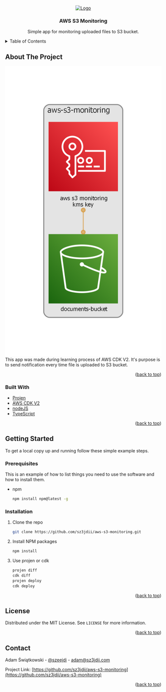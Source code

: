<div id="top"></div>



<!-- PROJECT LOGO -->
<br />
<div align="center">
  <a href="https://github.com/sz3jdii/aws-s3-monitoring">
    <img src="https://ichi.pro/assets/images/max/724/1*bnmfpzoIBkPe3PfuunfIZQ.png" alt="Logo" width="340" height="143">
  </a>

<h3 align="center">AWS S3 Monitoring</h3>

  <p align="center">
    Simple app for monitoring uploaded files to S3 bucket.
    <br />
  </p>
</div>



<!-- TABLE OF CONTENTS -->
<details>
  <summary>Table of Contents</summary>
  <ol>
    <li>
      <a href="#about-the-project">About The Project</a>
      <ul>
        <li><a href="#built-with">Built With</a></li>
      </ul>
    </li>
    <li>
      <a href="#getting-started">Getting Started</a>
      <ul>
        <li><a href="#prerequisites">Prerequisites</a></li>
        <li><a href="#installation">Installation</a></li>
      </ul>
    </li>
    <li><a href="#license">License</a></li>
    <li><a href="#contact">Contact</a></li>
  </ol>
</details>



<!-- ABOUT THE PROJECT -->
## About The Project
<div align="center">
    <img src="diagram.png" alt="diagram">
</div>
This app was made during learning process of AWS CDK V2. It's purpose is to send notification every time file is uploaded to S3 bucket.

<p align="right">(<a href="#top">back to top</a>)</p>



### Built With

* [Projen](https://github.com/projen/projen)
* [AWS CDK V2](https://docs.aws.amazon.com/cdk/v2/guide/home.html)
* [nodeJS](https://nodejs.org/en/)
* [TypeScript](https://www.typescriptlang.org/)

<p align="right">(<a href="#top">back to top</a>)</p>



<!-- GETTING STARTED -->
## Getting Started

To get a local copy up and running follow these simple example steps.

### Prerequisites

This is an example of how to list things you need to use the software and how to install them.
* npm
  ```sh
  npm install npm@latest -g
  ```

### Installation

1. Clone the repo
   ```sh
   git clone https://github.com/sz3jdii/aws-s3-monitoring.git
   ```
2. Install NPM packages
   ```sh
   npm install
   ```
3. Use projen or cdk
   ```sh
   projen diff
   cdk diff
   projen deploy
   cdk deploy
   ```
<p align="right">(<a href="#top">back to top</a>)</p>

<!-- LICENSE -->
## License

Distributed under the MIT License. See `LICENSE` for more information.

<p align="right">(<a href="#top">back to top</a>)</p>



<!-- CONTACT -->
## Contact

Adam Świątkowski - [@szeejdi](https://twitter.com/szeejdi) - adam@sz3jdii.com

Project Link: [https://github.com/sz3jdii/aws-s3-monitoring](https://github.com/sz3jdii/aws-s3-monitoring)

<p align="right">(<a href="#top">back to top</a>)</p>